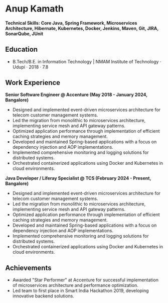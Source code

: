 # Anup Kamath

#### Technical Skills: Core Java, Spring Framework, Microservices Architecture, Hibernate, Kubernetes, Docker, Jenkins, Maven, Git, JIRA, SonarQube, JUnit

## Education
- B.Tech/B.E. in Information Technology | NMAM Institute of Technology · Udupi · 2018 · 7.8

## Work Experience
**Senior Software Engineer @ Accenture (May 2018 - January 2024, Bangalore)**
- Designed and implemented event-driven microservices architecture for telecom customer management systems.
- Led the migration from monolithic to microservices architecture, implementing service mesh and API gateway patterns.
- Optimized application performance through implementation of efficient caching strategies and memory management.
- Developed and maintained Spring-based applications with a focus on dependency injection and AOP implementations.
- Implemented comprehensive monitoring and logging solutions for distributed systems.
- Orchestrated containerized applications using Docker and Kubernetes in cloud environments.

**Java Developer / Liferay Specialist @ TCS (February 2024 - Present, Bangalore)**
- Designed and implemented event-driven microservices architecture for telecom customer management systems.
- Led the migration from monolithic to microservices architecture, implementing service mesh and API gateway patterns.
- Optimized application performance through implementation of efficient caching strategies and memory management.
- Developed and maintained Spring-based applications with a focus on dependency injection and AOP implementations.
- Implemented comprehensive monitoring and logging solutions for distributed systems.
- Orchestrated containerized applications using Docker and Kubernetes in cloud environments.

## Achievements
- Awarded "Star Performer" at Accenture for successful implementation of microservices architecture and performance optimization.
- Led team to first place in Smart India Hackathon 2019, developing innovative backend solutions.
